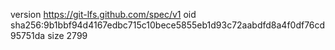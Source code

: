 version https://git-lfs.github.com/spec/v1
oid sha256:9b1bbf94d4167edbc715c10bece5855eb1d93c72aabdfd8a4f0df76cd95751da
size 2799
